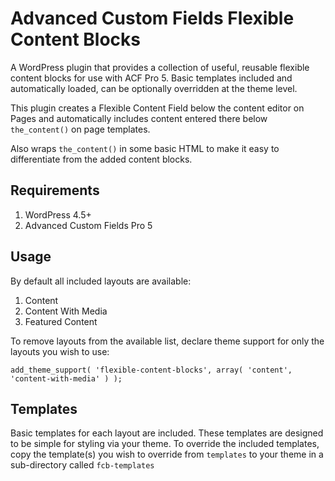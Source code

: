 # Advanced Custom Fields Flexible Content Blocks
A WordPress plugin that provides a collection of useful, reusable flexible content blocks for use with ACF Pro 5. Basic templates included and automatically loaded, can be optionally overridden at the theme level.

This plugin creates a Flexible Content Field below the content editor on Pages and automatically includes content entered there below `the_content()` on page templates.

Also wraps `the_content()` in some basic HTML to make it easy to differentiate from the added content blocks.

## Requirements

1. WordPress 4.5+
2. Advanced Custom Fields Pro 5

## Usage
By default all included layouts are available:

1. Content
2. Content With Media
3. Featured Content

To remove layouts from the available list, declare theme support for only the layouts you wish to use:
````
add_theme_support( 'flexible-content-blocks', array( 'content', 'content-with-media' ) );
````

## Templates
Basic templates for each layout are included. These templates are designed to be simple for styling via your theme. To override the included templates, copy the template(s) you wish to override from `templates` to your theme in a sub-directory called `fcb-templates`
